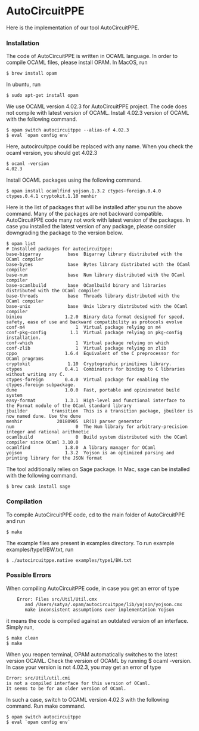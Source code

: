 # AutoCircuitPPE
Here is the implementation of our tool AutoCircuitPPE. 

### Installation
The code of AutoCircuitPPE is written in OCAML language. In order to compile OCAML files, please install OPAM. In MacOS, run
~~~~~
$ brew install opam
~~~~~
In ubuntu, run
~~~~~
$ sudo apt-get install opam
~~~~~

We use OCAML version 4.02.3 for AutoCircuitPPE project. The code does not compile with latest version of OCAML. Install 4.02.3 version of OCAML with the following command.
~~~~~
$ opam switch autocircuitppe --alias-of 4.02.3
$ eval `opam config env`
~~~~~
Here, autocircuitppe could be replaced with any name. When you check the ocaml version, you should get 4.02.3
~~~~~
$ ocaml -version
4.02.3
~~~~~

Install OCAML packages using the following command.
~~~~~
$ opam install ocamlfind yojson.1.3.2 ctypes-foreign.0.4.0 ctypes.0.4.1 cryptokit.1.10 menhir
~~~~~
Here is the list of packages that will be installed after you run the above command. Many of the packages are not backward compatible. AutoCircuitPPE code many not work with latest version of the packages. In case you installed the latest version of any package, please consider downgrading the package to the version below. 
~~~~~
$ opam list
# Installed packages for autocircuitppe:
base-bigarray          base  Bigarray library distributed with the OCaml compiler
base-bytes             base  Bytes library distributed with the OCaml compiler
base-num               base  Num library distributed with the OCaml compiler
base-ocamlbuild        base  OCamlbuild binary and libraries distributed with the OCaml compiler
base-threads           base  Threads library distributed with the OCaml compiler
base-unix              base  Unix library distributed with the OCaml compiler
biniou                1.2.0  Binary data format designed for speed, safety, ease of use and backward compatibility as protocols evolve
conf-m4                   1  Virtual package relying on m4
conf-pkg-config         1.1  Virtual package relying on pkg-config installation.
conf-which                1  Virtual package relying on which
conf-zlib                 1  Virtual package relying on zlib
cppo                  1.6.4  Equivalent of the C preprocessor for OCaml programs
cryptokit              1.10  Cryptographic primitives library. 
ctypes                0.4.1  Combinators for binding to C libraries without writing any C.
ctypes-foreign        0.4.0  Virtual package for enabling the ctypes.foreign subpackage.
dune                  1.0.0  Fast, portable and opinionated build system
easy-format           1.3.1  High-level and functional interface to the Format module of the OCaml standard library
jbuilder         transition  This is a transition package, jbuilder is now named dune. Use the dune
menhir             20180905  LR(1) parser generator
num                       0  The Num library for arbitrary-precision integer and rational arithmetic
ocamlbuild                0  Build system distributed with the OCaml compiler since OCaml 3.10.0
ocamlfind             1.8.0  A library manager for OCaml
yojson                1.3.2  Yojson is an optimized parsing and printing library for the JSON format 
~~~~~

The tool additionally relies on Sage package. In Mac, sage can be installed with the following command. 

~~~~
$ brew cask install sage
~~~~

### Compilation
To compile AutoCircuitPPE code, cd to the main folder of AutoCircuitPPE and run
~~~~~
$ make
~~~~~

The example files are present in examples directory. To run example  examples/type1/BW.txt, run
~~~~~
$ ./autocircuitppe.native examples/type1/BW.txt
~~~~~

### Possible Errors
When compiling AutoCircuitPPE code, in case you get an error of type 
~~~~~
	Error: Files src/Util/Util.cmx
       and /Users/satya/.opam/autocircuitppe/lib/yojson/yojson.cmx
       make inconsistent assumptions over implementation Yojson
~~~~~
it means the code is compiled against an outdated version of an interface. Simply run,
~~~~~
$ make clean
$ make
~~~~~

When you reopen terminal, OPAM automatically switches to the latest version OCAML. Check the version of OCAML by running $ ocaml -version. In case your version is not 4.02.3, you may get an error of type
~~~~~
Error: src/Util/util.cmi
is not a compiled interface for this version of OCaml.
It seems to be for an older version of OCaml.
~~~~~
In such a case, switch to OCAML version 4.02.3 with the following command. Run make command.
~~~~~
$ opam switch autocircuitppe
$ eval `opam config env`
~~~~~